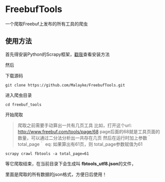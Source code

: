 # FreebufTools
一个爬取Freebuf上发布的所有工具的爬虫

## 使用方法

首先得安装Python的Scrapy框架，[戳我](http://doc.scrapy.org/en/latest/intro/install.html)查看安装方法

然后


下载源码
```shell
git clone https://github.com/Malayke/FreebufTools.git
```

进入爬虫目录

```shell
cd freebuf_tools
```

开始爬取

> 爬取之前需要手动算出一共有几页工具
比如，打开这个url: http://www.freebuf.com/tools/page/68 
page后面的68就是工具页面的数量，可以通过二分法分析出一共存在几页
然后在运行时加上参数｀total_page｀
eq:
如果算出有61页，则 total_page参数赋值为61
```
scrapy crawl fbtools -a total_page=61
```

等它爬取结束，在当前目录下会生成叫 **fbtools_utf8.json**的文件，

里面是爬取的所有数据的json格式，方便日后使用！
